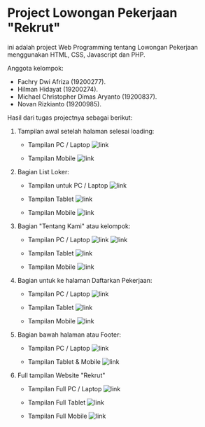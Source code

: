 # Project Lowongan Pekerjaan "Rekrut"

ini adalah project Web Programming tentang Lowongan Pekerjaan menggunakan HTML, CSS, Javascript dan PHP.

Anggota kelompok:

- Fachry Dwi Afriza (19200277).
- Hilman Hidayat (19200274).
- Michael Christopher Dimas Aryanto (19200837).
- Novan Rizkianto (19200985).

Hasil dari tugas projectnya sebagai berikut:

1. Tampilan awal setelah halaman selesai loading:

   - Tampilan PC / Laptop
     ![link](ss%20code%20dan%20web/2%20Home/5.png)

   - Tampilan Mobile
     ![link](ss%20code%20dan%20web/2%20Home/6%20Responsive.png)

2. Bagian List Loker:

   - Tampilan untuk PC / Laptop
     ![link](ss%20code%20dan%20web/3%20Loker%20List/5.png)

   - Tampilan Tablet
     ![link](ss%20code%20dan%20web/3%20Loker%20List/6.png)

   - Tampilan Mobile
     ![link](ss%20code%20dan%20web/3%20Loker%20List/7.png)

3. Bagian "Tentang Kami" atau kelompok:

   - Tampilan PC / Laptop
     ![link](ss%20code%20dan%20web/4%20Tentang%20Kami/5.png)
     ![link](ss%20code%20dan%20web/4%20Tentang%20Kami/6.png)

   - Tampilan Tablet
     ![link](ss%20code%20dan%20web/4%20Tentang%20Kami/7.png)

   - Tampilan Mobile
     ![link](ss%20code%20dan%20web/4%20Tentang%20Kami/8.png)

4. Bagian untuk ke halaman Daftarkan Pekerjaan:

   - Tampilan PC / Laptop
     ![link](ss%20code%20dan%20web/5%20Daftar%20Pekerjaan/5.png)

   - Tampilan Tablet
     ![link](ss%20code%20dan%20web/5%20Daftar%20Pekerjaan/6.png)

   - Tampilan Mobile
     ![link](ss%20code%20dan%20web/5%20Daftar%20Pekerjaan/7.png)

5. Bagian bawah halaman atau Footer:

   - Tampilan PC / Laptop
     ![link](ss%20code%20dan%20web/6%20Footer/5.png)

   - Tampilan Tablet & Mobile
     ![link](ss%20code%20dan%20web/6%20Footer/6.png)

6. Full tampilan Website "Rekrut"

   - Tampilan Full PC / Laptop
     ![link](ss%20code%20dan%20web/7%20SS%20Full%20Page/1.png)

   - Tampilan Full Tablet
     ![link](ss%20code%20dan%20web/7%20SS%20Full%20Page/2.png)

   - Tampilan Full Mobile
     ![link](ss%20code%20dan%20web/7%20SS%20Full%20Page/3.png)
